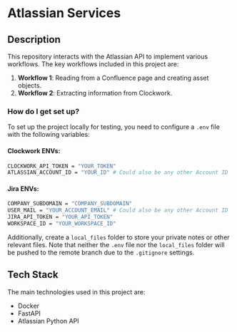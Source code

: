 # Atlassian Services

## Description

This repository interacts with the Atlassian API to implement various workflows. The key workflows included in this project are:

1. **Workflow 1**: Reading from a Confluence page and creating asset objects.
2. **Workflow 2**: Extracting information from Clockwork.

### How do I get set up?

To set up the project locally for testing, you need to configure a `.env` file with the following variables:

#### Clockwork ENVs:
```bash
CLOCKWORK_API_TOKEN = "YOUR_TOKEN"
ATLASSIAN_ACCOUNT_ID = "YOUR_ID" # Could also be any other Account ID
```

#### Jira ENVs:
```bash
COMPANY_SUBDOMAIN = "COMPANY_SUBDOMAIN"
USER_MAIL = "YOUR_ACCOUNT_EMAIL" # Could also be any other Account ID
JIRA_API_TOKEN = "YOUR_API_TOKEN"
WORKSPACE_ID = "YOUR_WORKSPACE_ID"
```

Additionally, create a `local_files` folder to store your private notes or other relevant files. Note that neither the `.env` file nor the `local_files` folder will be pushed to the remote branch due to the `.gitignore` settings.

## Tech Stack

The main technologies used in this project are:

- Docker
- FastAPI
- Atlassian Python API

